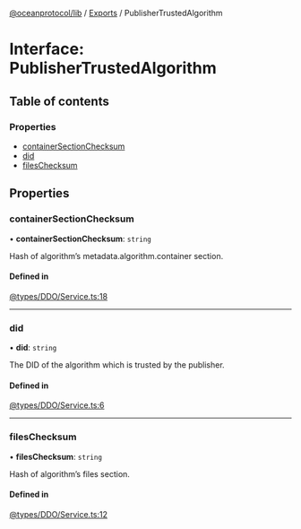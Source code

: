 [@oceanprotocol/lib](../README.md) / [Exports](../modules.md) / PublisherTrustedAlgorithm

# Interface: PublisherTrustedAlgorithm

## Table of contents

### Properties

- [containerSectionChecksum](PublisherTrustedAlgorithm.md#containersectionchecksum)
- [did](PublisherTrustedAlgorithm.md#did)
- [filesChecksum](PublisherTrustedAlgorithm.md#fileschecksum)

## Properties

### containerSectionChecksum

• **containerSectionChecksum**: `string`

Hash of algorithm’s metadata.algorithm.container section.

#### Defined in

[@types/DDO/Service.ts:18](https://github.com/oceanprotocol/ocean.js/blob/4f5a8cee/src/@types/DDO/Service.ts#L18)

___

### did

• **did**: `string`

The DID of the algorithm which is trusted by the publisher.

#### Defined in

[@types/DDO/Service.ts:6](https://github.com/oceanprotocol/ocean.js/blob/4f5a8cee/src/@types/DDO/Service.ts#L6)

___

### filesChecksum

• **filesChecksum**: `string`

Hash of algorithm’s files section.

#### Defined in

[@types/DDO/Service.ts:12](https://github.com/oceanprotocol/ocean.js/blob/4f5a8cee/src/@types/DDO/Service.ts#L12)
